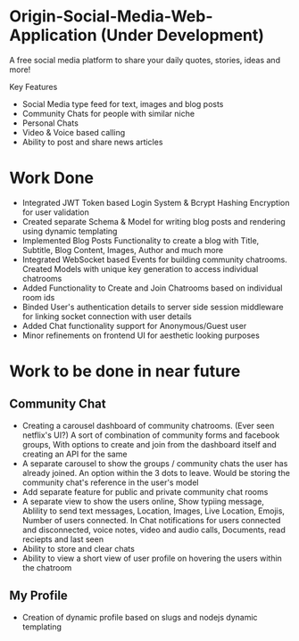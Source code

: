# Origin-Social-Media-Web-Application (Under Development)

A free social media platform to share your daily quotes, stories, ideas and more!

 Key Features
- Social Media type feed for text, images and blog posts
- Community Chats for people with similar niche
- Personal Chats
- Video & Voice based calling
- Ability to post and share news articles
  
# Work Done

- Integrated JWT Token based Login System & Bcrypt Hashing Encryption for user validation
- Created separate Schema & Model for writing blog posts and rendering using dynamic templating
- Implemented Blog Posts Functionality to create a blog with Title, Subtitle, Blog Content, Images, Author and much more
- Integrated WebSocket based Events for building community chatrooms. Created Models with unique key generation to access individual chatrooms
- Added Functionality to Create and Join Chatrooms based on individual room ids
- Binded User's authentication details to server side session middleware for linking socket connection with user details
- Added Chat functionality support for Anonymous/Guest user 
- Minor refinements on frontend UI for aesthetic looking purposes

# Work to be done in near future

## Community Chat

- Creating a carousel dashboard of community chatrooms. (Ever seen netflix's UI?) A sort of combination of community forms and facebook groups, With options to create and join from the dashboard itself and creating an API for the same
- A separate carousel to show the groups / community chats the user has already joined. An option within the 3 dots to leave. Would be storing the community chat's reference in the user's model
- Add separate feature for public and private community chat rooms
- A separate view to show the users online, Show typiing message, Ablility to send text messages, Location, Images, Live Location, Emojis, Number of users connected. In Chat notifications for users connected and disconnected, voice notes, video and audio calls, Documents, read reciepts and last seen
- Ability to store and clear chats
- Ability to view a short view of user profile on hovering the users within the chatroom

## My Profile

- Creation of dynamic profile based on slugs and nodejs dynamic templating
